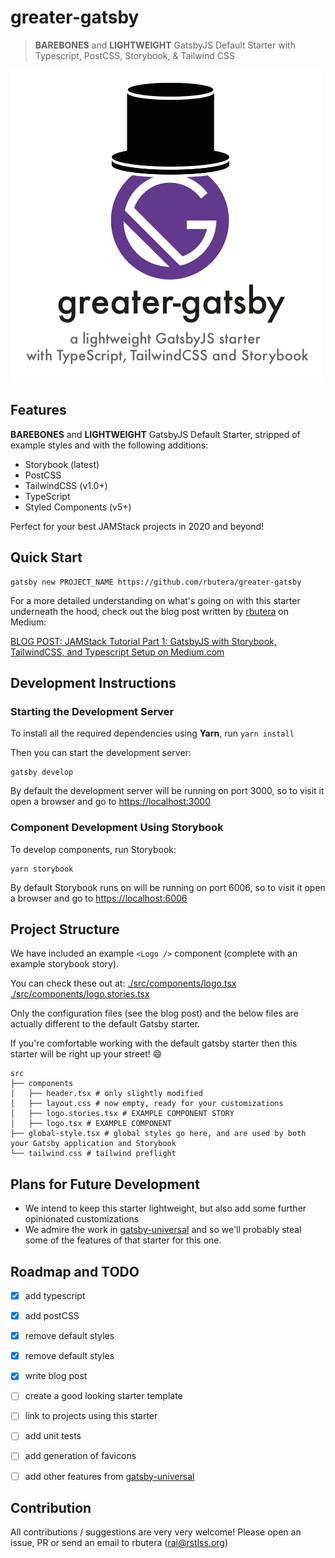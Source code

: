 # greater-gatsby

> **BAREBONES** and **LIGHTWEIGHT** GatsbyJS Default Starter with Typescript, PostCSS, Storybook, & Tailwind CSS

![greater-gatsby logo](src/images/greater-gatsby-logo-full-bg.png)

## Features

**BAREBONES** and **LIGHTWEIGHT** GatsbyJS Default Starter, stripped of example styles and with the following additions:

- Storybook (latest)
- PostCSS
- TailwindCSS (v1.0+)
- TypeScript
- Styled Components (v5+)

Perfect for your best JAMStack projects in 2020 and beyond!

## Quick Start

```shell
gatsby new PROJECT_NAME https://github.com/rbutera/greater-gatsby
```

For a more detailed understanding on what's going on with this starter underneath the hood, check out the blog post written by [rbutera](https://github.com/rbutera) on Medium:

[BLOG POST: JAMStack Tutorial Part 1: GatsbyJS with Storybook, TailwindCSS, and Typescript Setup on Medium.com](https://medium.com/@rbutera/jamstack-tutorial-part-1-gatsbyjs-with-storybook-tailwindcss-and-typescript-setup-bd28855db897)

## Development Instructions

### Starting the Development Server

To install all the required dependencies using **Yarn**, run `yarn install`

Then you can start the development server:


```shell
gatsby develop
```

By default the development server will be running on port 3000, so to visit it open a browser and go to [https://localhost:3000](https://localhost:3000)


### Component Development Using Storybook
To develop components, run Storybook:

```
yarn storybook
```
By default Storybook runs on will be running on port 6006, so to visit it open a browser and go to [https://localhost:6006](https://localhost:6006)



## Project Structure

We have included an example `<Logo />` component (complete with an example storybook story).

You can check these out at:
[./src/components/logo.tsx](./src/components/logo.tsx)
[./src/components/logo.stories.tsx](./src/components/logo.stories.tsx)

Only the configuration files (see the blog post) and the below files are actually different to the default Gatsby starter.

If you're comfortable working with the default gatsby starter then this starter will be right up your street! :smile:

```shell
src
├── components
│   ├── header.tsx # only slightly modified
│   ├── layout.css # now empty, ready for your customizations
│   ├── logo.stories.tsx # EXAMPLE COMPONENT STORY
│   ├── logo.tsx # EXAMPLE COMPONENT
├── global-style.tsx # global styles go here, and are used by both your Gatsby application and Storybook
└── tailwind.css # tailwind preflight
```

## Plans for Future Development

- We intend to keep this starter lightweight, but also add some further opinionated customizations
- We admire the work in [gatsby-universal](https://github.com/fabe/gatsby-universal) and so we'll probably steal some of the features of that starter for this one.

## Roadmap and TODO

- [x] add typescript
- [x] add postCSS
- [x] remove default styles
- [x] remove default styles
- [x] write blog post
- [ ] create a good looking starter template
- [ ] link to projects using this starter
- [ ] add unit tests
- [ ] add generation of favicons
- [ ] add other features from [gatsby-universal](https://github.com/fabe/gatsby-universal)


## Contribution

All contributions / suggestions are very very welcome! Please open an issue, PR or send an email to rbutera ([rai@rstlss.org](mailto:rai@rstlss.org))
